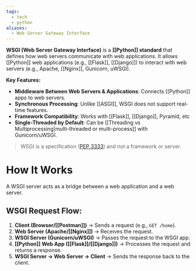 ```yaml
---
tags:
  - tech
  - python
aliases:
  - Web Server Gateway Interface
---
```

**WSGI (Web Server Gateway Interface)** is a **[[Python]] standard** that defines how web servers communicate with web applications.
It allows [[Python]] web applications (e.g., [[Flask]], [[Django]]) to interact with web servers (e.g., Apache, [[Nginx]], Gunicorn, uWSGI).

**Key Features:**
- **Middleware Between Web Servers & Applications**: Connects [[Python]] apps to web servers.
- **Synchronous Processing**: Unlike [[ASGI]], WSGI does not support real-time features.
- **Framework Compatibility**: Works with [[Flask]], [[Django]], Pyramid, etc
- **Single-Threaded by Default**: Can be [[Threading vs Multiprocessing|multi-threaded or multi-process]] with Gunicorn/uWSGI.
> WSGI is a specification ([PEP 3333](https://peps.python.org/pep-3333/)) and not a framework or server.
# How It Works
A WSGI server acts as a bridge between a web application and a web server.
## WSGI Request Flow:
1. **Client (Browser/[[Postman]])** → Sends a request (e.g., `GET /home`).
2. **Web Server (Apache/[[Nginx]])** → Receives the request.
3. **WSGI Server (Gunicorn/uWSGI)** → Passes the request to the WSGI app.
4. **[[Python]] Web App ([[Flask]]/[[Django]])** → Processes the request and returns a response.
5. **WSGI Server → Web Server → Client** → Sends the response back to the client.
